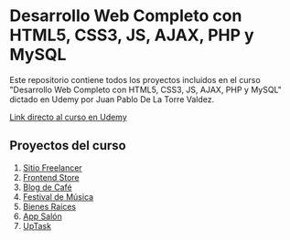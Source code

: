 # **Desarrollo Web Completo con HTML5, CSS3, JS, AJAX, PHP y MySQL**

Este repositorio contiene todos los proyectos incluidos en el curso "Desarrollo Web Completo con HTML5, CSS3, JS, AJAX, PHP y MySQL" dictado en Udemy por Juan Pablo De La Torre Valdez.

<a href="https://www.udemy.com/course/desarrollo-web-completo-con-html5-css3-js-php-y-mysql/">Link directo al curso en Udemy</a>

## **Proyectos del curso**
<ol>
    <li><a href="https://ddg-freelancer.netlify.app/">Sitio Freelancer</a></li>
    <li><a href="https://ddg-frontendstore.netlify.app/">Frontend Store</a></li>
    <li><a href="https://ddg-blogdecafe.netlify.app/">Blog de Café</a></li>
    <li><a href="https://ddg-festivalmusica.netlify.app/">Festival de Música</a></li>
    <li><a href="https://ddg-bienesraices.herokuapp.com/">Bienes Raíces</a></li>
    <li><a href="https://ddg-appsalon.herokuapp.com/">App Salón</a></li>
    <li><a href="https://ddg-uptask.herokuapp.com/">UpTask</a></li>
</ol>
